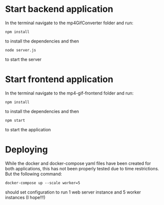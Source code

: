 # Start backend application
In the terminal navigate to the mp4GifConverter folder and run:
```
npm install
```
to install the dependencies and then
```
node server.js
```
to start the server

# Start frontend application
In the terminal navigate to the mp4-gif-frontend folder and run:
```
npm install
```
to install the dependencies and then
````
npm start
````
to start the application

# Deploying
While the docker and docker-compose yaml files have been created for both applications, this has not been properly tested due to time restrictions. But the following command: 
```
docker-compose up --scale worker=5
```
should set configuration to run 1 web server instance and 5 worker instances (I hope!!!)
